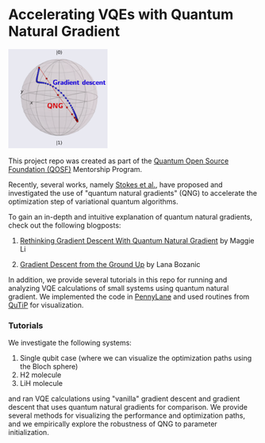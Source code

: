 
# Accelerating VQEs with Quantum Natural Gradient 

<img src="images/qng_example.png" alt="drawing" width="200"/>

This project repo was created as part of the [Quantum Open Source Foundation (QOSF)](http://qosf.org) Mentorship Program.

Recently, several works, namely [Stokes et al.](https://arxiv.org/abs/1909.02108), have proposed and investigated the use of "quantum natural gradients" (QNG) to accelerate the optimization step of variational quantum algorithms.

To gain an in-depth and intuitive explanation of quantum natural gradients, check out the following blogposts:

1. [Rethinking Gradient Descent With Quantum Natural Gradient](https://medium.com/@ziyu.lili.maggie/rethinking-gradient-descent-with-quantum-natural-gradient-330da14f621) by Maggie Li

2. [Gradient Descent from the Ground Up](https://medium.com/@lana.bozanic/quantum-natural-gradient-from-the-ground-up-983db57cbf6) by Lana Bozanic

In addition, we provide several tutorials in this repo for running and analyzing VQE calculations of small systems using quantum natural gradient. We implemented the code in [PennyLane](https://pennylane.ai/) and used routines from [QuTiP](http://qutip.org/) for visualization.

### Tutorials

We investigate the following systems:

1. Single qubit case (where we can visualize the optimization paths using the Bloch sphere)
2. H2 molecule
3. LiH molecule

and ran VQE calculations using "vanilla" gradient descent and gradient descent that uses quantum natural gradients for comparison.
We provide several methods for visualizing the performance and optimization paths, and we empirically explore the robustness of QNG to parameter initialization.
